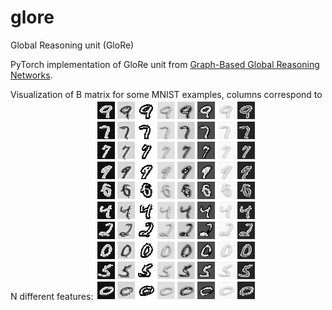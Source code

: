 # glore
Global Reasoning unit (GloRe)

PyTorch implementation of GloRe unit from [Graph-Based Global Reasoning Networks](https://research.fb.com/wp-content/uploads/2019/05/Graph-Based-Global-Reasoning-Networks.pdf?).

Visualization of B matrix for some MNIST examples, columns correspond to N different features:
![B matrix](b_matrix.png)